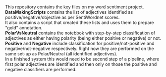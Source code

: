 # 
This repository contains the key files on my word sentiment project.  
**DataMakingScripts** contains the list of adjectives identified as positive/negative/objective as per SentiWordnet scores.  
It also contains a script that created these lists and uses them to prepare "gold" annotation.  
**PolarVsNeutral** contains the notebbok with step-by-step classification of adjectives as either having polarity (being either positive or negative) or not.  
**Positive** and **Negative** include classification for positive/not-positive and negative/not-negative respectively. Right now they are performed on the same set-up as Polar/Neutral (all identified adjectives).   
In a finished system this would need to be second step of a pipeline, where first polar adjectives are identified and then only on those the positive and negative classifiers are performed.
